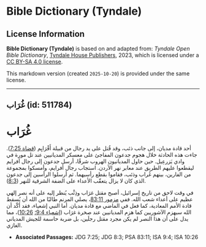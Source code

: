 # Bible Dictionary (Tyndale)

## License Information

**Bible Dictionary (Tyndale)** is based on and adapted from: _Tyndale Open Bible Dictionary_, [Tyndale House Publishers](https://tyndaleopenresources.com/), 2023, which is licensed under a [CC BY-SA 4.0 license](https://creativecommons.org/licenses/by-sa/4.0/legalcode.en).

This markdown version (created `2025-10-20`) is provided under the same license.



--------------------------------

## غُرَاب (id: 511784)

غُرَاب
======

أحد قادة مديان، إلى جانب ذئب، وقد قُتل على يد رجال من قبيلة أَفْرَايِم ([قضاة 7:25](https://ref.ly/Judg7:25)). جاءت هذه الحادثة خلال هجوم جدعون المفاجئ على معسكر المديانيين عند تل مورة في وادي يَزرعِيل. حين حاول المديانيون الهروب شرقًا، أرسل جدعون إلى رجال أفرايم ليقطعوا عليهم الطريق عند معابر نهر الأردن. استجاب رجال أفرايم، وأمسكوا بمجموعة من الفارين، بينهم غُراب وذئب، فقاموا بقطع رأسيهما. ثم أرسلوا الرأسين إلى جدعون الذي كان لا يزال يتعقّب الأعداء على الضفة الشرقية للنهر ([8:3](https://ref.ly/Judg8:3)).

في وقت لاحق من تاريخ إسرائيل، أصبح مقتل غرَاب وذِئْب يُنظر إليه على أنه نصر إلهي عظيم على أعداء شعب الله. ففي [مزمور 83:11](https://ref.ly/Ps83:11)، يصلي المرنم طالبًا من الله أن يُسقط قادة الأمم المعادية، كما فعل في الماضي مع قادة مديان. أما النبي إشعياء، فقد أكّد أن الله سيهزم الآشوريين كما هزم المديانيين عند صخرة غرَاب ([إشعياء 9:4؛](https://ref.ly/Isa9:4) [10:26](https://ref.ly/Isa10:26))، مما يدل على أن هذا النصر لم يكن مجرد مقتل رجلَين، بل ضربة حاسمة للجيش المدياني الغازي.

* **Associated Passages:** JDG 7:25; JDG 8:3; PSA 83:11; ISA 9:4; ISA 10:26

